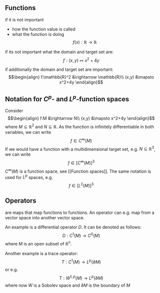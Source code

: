 
## Functions
if it is not important
- how the function value is called
- what the function is doing
$$f(x): \mathbb{R}\rightarrow \mathbb{R}$$

if its not important what the domain and target set are:
$$f:(x,y) \mapsto x^2+4y$$

if additionally the domain and target set are important:
$$\begin{align}
f:\mathbb{R}^2 &\rightarrow \mathbb{R}\\
(x,y) &\mapsto x^2+4y
\end{align}$$


## Notation for $C^p$- and $L^p$-function spaces
Consider
$$\begin{align}
f:M &\rightarrow N\\
(x,y) &\mapsto x^2+4y
\end{align}$$
where $M\subseteq \mathbb{R}^2$ and $N\subseteq \mathbb{R}$. As the function is infinitely differentiable in both variables, we can write
$$f\in C^\infty(M)$$
If we would have a function with a multidimensional target set, e.g. $N\subseteq \mathbb{R}^3$, we can write
$$f\in [C^\infty(M)]^3$$
$C^\infty(M)$ is a function space, see [[Function spaces]].
The same notation is used for $L^p$ spaces, e.g.
$$f\in [L^2(M)]^3$$


## Operators
are maps that map functions to functions. An operator can e.g. map from a vector space into another vector space.

An example is a differential operator $D$. It can be denoted as follows:
$$D:C^1(M) \rightarrow C^0(M)$$
where $M$ is an open subset of $\mathbb{R}^n$.

Another example is a trace operator:
$$T:C^1(M)\rightarrow L^p(\partial M)$$
or e.g.
$$T:W^{1,p}(M)\rightarrow L^p(\partial M)$$
where now $W$ is a Sobolev space and $\partial M$ is the boundary of $M$

